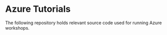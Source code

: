 # Azure Tutorials

The following repository holds relevant source code used for running Azure workshops.
